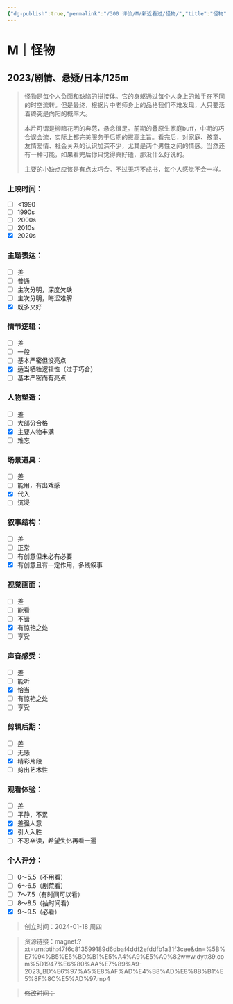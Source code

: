 ```yaml
---
{"dg-publish":true,"permalink":"/300 评价/M/新近看过/怪物/","title":"怪物","tags":["M","悬疑","剧情"],"created":"2024-01-25T18:45:04.000+08:00","updated":"2024-01-25T18:45:04.000+08:00"}
---
```


# M｜怪物
## 2023/剧情、悬疑/日本/125m
>怪物是每个人负面和缺陷的拼接体。它的身躯通过每个人身上的触手在不同的时空流转。但是最终，根据片中老师身上的品格我们不难发现，人只要活着终究是向阳的概率大。
>
>本片可谓是柳暗花明的典范，悬念很足。前期的叠原生家庭buff，中期的巧合误会流，实际上都完美服务于后期的拔高主旨。看完后，对家庭、孩童、友情爱情、社会关系的认识加深不少，尤其是两个男性之间的情感。当然还有一种可能，如果看完后你只觉得真好磕，那没什么好说的。
>
>主要的小缺点应该是有点太巧合。不过无巧不成书，每个人感觉不会一样。
### 上映时间：
- [ ] <1990
- [ ] 1990s
- [ ] 2000s
- [ ] 2010s
- [x] 2020s
### 主题表达：
- [ ] 差
- [ ] 普通
- [ ] 主次分明，深度欠缺
- [ ] 主次分明，晦涩难解
- [x] 既多又好
### 情节逻辑：
- [ ] 差
- [ ] 一般
- [ ] 基本严密但没亮点
- [x] 适当牺牲逻辑性（过于巧合）
- [ ] 基本严密而有亮点
### 人物塑造：
- [ ] 差
- [ ] 大部分合格
- [x] 主要人物丰满
- [ ] 难忘
### 场景道具：
- [ ] 差
- [ ] 能用，有出戏感
- [x] 代入
- [ ] 沉浸
### 叙事结构：
- [ ] 差
- [ ] 正常
- [ ] 有创意但未必有必要
- [x] 有创意且有一定作用，多线叙事
### 视觉画面：
- [ ] 差
- [ ] 能看
- [ ] 不错
- [x] 有惊艳之处
- [ ] 享受
### 声音感受：
- [ ] 差
- [ ] 能听
- [x] 恰当
- [ ] 有惊艳之处
- [ ] 享受
### 剪辑后期：
- [ ] 差
- [ ] 无感
- [x] 精彩片段
- [ ] 剪出艺术性
### 观看体验：
- [ ] 差
- [ ] 平静，不累
- [x] 差强人意
- [x] 引人入胜
- [ ] 不忍卒读，希望失忆再看一遍
### 个人评分：
- [ ] 0～5.5（不用看）
- [ ] 6～6.5（剧荒看）
- [ ] 7～7.5（有时间可以看）
- [ ] 8～8.5（抽时间看）
- [x] 9～9.5（必看）

>创立时间：2024-01-18 周四

>资源链接：magnet:?xt=urn:btih:47f6c813599189d6dbaf4ddf2efddfb1a31f3cee&dn=%5B%E7%94%B5%E5%BD%B1%E5%A4%A9%E5%A0%82www.dytt89.com%5D1947%E6%80%AA%E7%89%A9-2023_BD%E6%97%A5%E8%AF%AD%E4%B8%AD%E8%8B%B1%E5%8F%8C%E5%AD%97.mp4

>~~修改时间：~~



